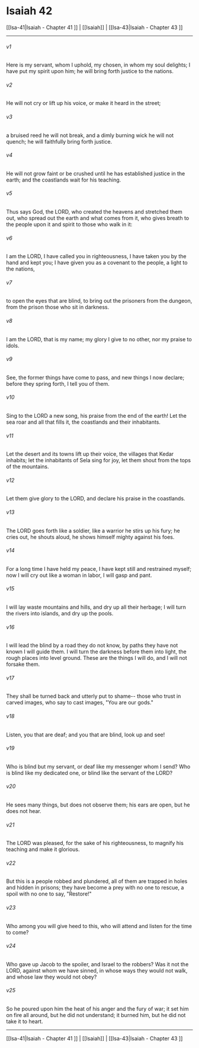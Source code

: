 # Isaiah 42

[[Isa-41|Isaiah - Chapter 41 ]] | [[Isaiah]] | [[Isa-43|Isaiah - Chapter 43 ]]
***

###### v1
Here is my servant, whom I uphold, my chosen, in whom my soul delights; I have put my spirit upon him; he will bring forth justice to the nations.
###### v2
He will not cry or lift up his voice, or make it heard in the street;
###### v3
a bruised reed he will not break, and a dimly burning wick he will not quench; he will faithfully bring forth justice.
###### v4
He will not grow faint or be crushed until he has established justice in the earth; and the coastlands wait for his teaching.
###### v5
Thus says God, the LORD, who created the heavens and stretched them out, who spread out the earth and what comes from it, who gives breath to the people upon it and spirit to those who walk in it:
###### v6
I am the LORD, I have called you in righteousness, I have taken you by the hand and kept you; I have given you as a covenant to the people, a light to the nations,
###### v7
to open the eyes that are blind, to bring out the prisoners from the dungeon, from the prison those who sit in darkness.
###### v8
I am the LORD, that is my name; my glory I give to no other, nor my praise to idols.
###### v9
See, the former things have come to pass, and new things I now declare; before they spring forth, I tell you of them.
###### v10
Sing to the LORD a new song, his praise from the end of the earth! Let the sea roar and all that fills it, the coastlands and their inhabitants.
###### v11
Let the desert and its towns lift up their voice, the villages that Kedar inhabits; let the inhabitants of Sela sing for joy, let them shout from the tops of the mountains.
###### v12
Let them give glory to the LORD, and declare his praise in the coastlands.
###### v13
The LORD goes forth like a soldier, like a warrior he stirs up his fury; he cries out, he shouts aloud, he shows himself mighty against his foes.
###### v14
For a long time I have held my peace, I have kept still and restrained myself; now I will cry out like a woman in labor, I will gasp and pant.
###### v15
I will lay waste mountains and hills, and dry up all their herbage; I will turn the rivers into islands, and dry up the pools.
###### v16
I will lead the blind by a road they do not know, by paths they have not known I will guide them. I will turn the darkness before them into light, the rough places into level ground. These are the things I will do, and I will not forsake them.
###### v17
They shall be turned back and utterly put to shame-- those who trust in carved images, who say to cast images, "You are our gods."
###### v18
Listen, you that are deaf; and you that are blind, look up and see!
###### v19
Who is blind but my servant, or deaf like my messenger whom I send? Who is blind like my dedicated one, or blind like the servant of the LORD?
###### v20
He sees many things, but does not observe them; his ears are open, but he does not hear.
###### v21
The LORD was pleased, for the sake of his righteousness, to magnify his teaching and make it glorious.
###### v22
But this is a people robbed and plundered, all of them are trapped in holes and hidden in prisons; they have become a prey with no one to rescue, a spoil with no one to say, "Restore!"
###### v23
Who among you will give heed to this, who will attend and listen for the time to come?
###### v24
Who gave up Jacob to the spoiler, and Israel to the robbers? Was it not the LORD, against whom we have sinned, in whose ways they would not walk, and whose law they would not obey?
###### v25
So he poured upon him the heat of his anger and the fury of war; it set him on fire all around, but he did not understand; it burned him, but he did not take it to heart.

***

[[Isa-41|Isaiah - Chapter 41 ]] | [[Isaiah]] | [[Isa-43|Isaiah - Chapter 43 ]]
